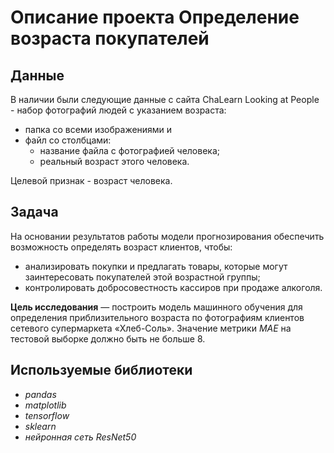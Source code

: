 # Описание проекта Определение возраста покупателей

## Данные

В наличии были следующие данные с сайта ChaLearn Looking at People - набор фотографий людей с указанием возраста:
* папка со всеми изображениями
и 
* файл со столбцами:
	* название файла с фотографией человека;
	* реальный возраст этого человека.

Целевой признак - возраст человека.

## Задача

На основании результатов работы модели прогнозирования обеспечить возможность определять возраст клиентов, чтобы:
* анализировать покупки и предлагать товары, которые могут заинтересовать покупателей этой возрастной группы;
* контролировать добросовестность кассиров при продаже алкоголя.

**Цель исследования** — построить модель машинного обучения для определения приблизительного возраста по фотографиям клиентов сетевого супермаркета «Хлеб-Соль». Значение метрики *MAE* на тестовой выборке должно быть не больше 8.

## Используемые библиотеки
* *pandas*
* *matplotlib*
* *tensorflow*
* *sklearn*
* *нейронная сеть ResNet50*
